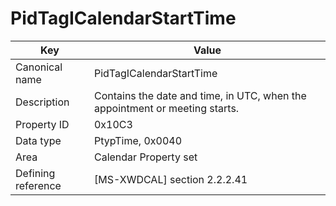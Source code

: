 # PidTagICalendarStartTime

| Key | Value |
|---|---|
| Canonical name | PidTagICalendarStartTime |
| Description | Contains the date and time, in UTC, when the appointment or meeting starts. |
| Property ID | 0x10C3 |
| Data type | PtypTime, 0x0040 |
| Area | Calendar Property set |
| Defining reference | [MS-XWDCAL] section 2.2.2.41 |
